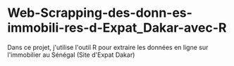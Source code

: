 # Web-Scrapping-des-donn-es-immobili-res-d-Expat_Dakar-avec-R
Dans ce projet, j'utilise l'outil R pour extraire les données en ligne sur l'immobilier au Sénégal (Site d'Expat Dakar)
